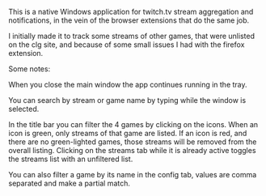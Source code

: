 This is a native Windows application for twitch.tv stream aggregation and notifications, in the vein of the browser extensions that do the same job.

I initially made it to track some streams of other games, that were unlisted on the clg site, and because of some small issues I had with the firefox extension.

Some notes:

When you close the main window the app continues running in the tray.

You can search by stream or game name by typing while the window is selected.

In the title bar you can filter the 4 games by clicking on the icons.
When an icon is green, only streams of that game are listed.
If an icon is red, and there are no green-lighted games, those streams will be removed from the overall listing. Clicking on the streams tab while it is already active toggles the streams list with an unfiltered list. 

You can also filter a game by its name in the config tab, values are comma separated and make a partial match.